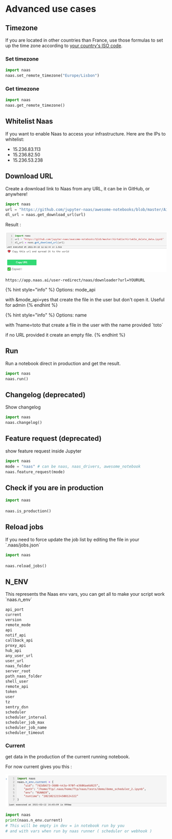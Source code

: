 # Advanced use cases

## Timezone

If you are located in other countries than France, use those formulas to set up the time zone according to [your country's ISO code](https://timezonedb.com/time-zones).

### Set timezone

```python
import naas
naas.set_remote_timezone("Europe/Lisbon")
```

### Get timezone

```python
import naas
naas.get_remote_timezone()
```

## Whitelist Naas&#x20;

If you want to enable Naas to access your infrastructure. Here are the IPs to whitelist:

* 15.236.83.113
* 15.236.82.50
* 15.236.53.238

## Download URL

Create a download link to Naas from any URL, it can be in GitHub, or anywhere!

```python
import naas
url = "https://github.com/jupyter-naas/awesome-notebooks/blob/master/Airtable/Airtable_delete_data.ipynb"
dl_url = naas.get_download_url(url)
```

Result :

![](<../.gitbook/assets/image (5).png>)

```
https://app.naas.ai/user-redirect/naas/downloader?url=YOURURL
```

{% hint style="info" %}
Options: mode\_api&#x20;

with \&mode\_api=yes that create the file in the user but don't open it. Useful for admin&#x20;
{% endhint %}

{% hint style="info" %}
Options: name&#x20;

with ?name=toto that create a file in the user with the name provided \`toto\`

&#x20;if no URL provided it create an empty file.&#x20;
{% endhint %}

## Run

Run a notebook direct in production and get the result.

```python
import naas
naas.run()
```

## Changelog (deprecated)

Show changelog&#x20;

```python
import naas
naas.changelog()
```

## Feature request (deprecated)

show feature request inside Jupyter

```python
import naas
mode = "naas" # can be naas, naas_drivers, awesome_notebook
naas.feature_request(mode)
```

## Check if you are in production

```python
import naas

naas.is_production()
```

## Reload jobs

If you need to force update the job list by editing the file in your \`.naas/jobs.json\`

```python
import naas

naas.reload_jobs()
```

## N\_ENV

This represents the Naas env vars, you can get all to make your script work \`naas.n\_env\`

```
api_port
current
version
remote_mode
api
notif_api
callback_api
proxy_api
hub_api
any_user_url
user_url
naas_folder
server_root
path_naas_folder
shell_user
remote_api
token
user
tz
sentry_dsn
scheduler
scheduler_interval
scheduler_job_max
scheduler_job_name
scheduler_timeout
```

### Current

get data in the production of the current running notebook.

For now current gives you this :

![](<../.gitbook/assets/image (4).png>)

```python
import naas
print(naas.n_env.current)
# This will be empty in dev = in notebook run by you
# and with vars when run by naas runner ( scheduler or webhook )
```
